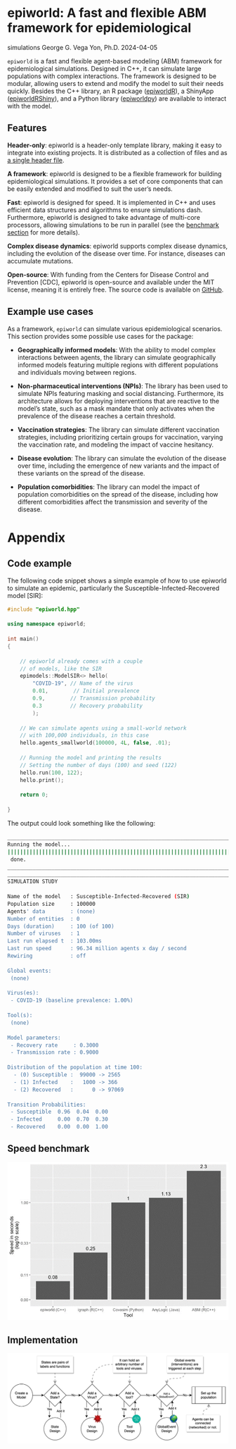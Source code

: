 # epiworld: A fast and flexible ABM framework for epidemiological
simulations
George G. Vega Yon, Ph.D.
2024-04-05

`epiworld` is a fast and flexible agent-based modeling (ABM) framework
for epidemiological simulations. Designed in C++, it can simulate large
populations with complex interactions. The framework is designed to be
modular, allowing users to extend and modify the model to suit their
needs quickly. Besides the C++ library, an R package
([epiworldR](https://github.com/UofUEpiBio/epiworldR)), a ShinyApp
([epiworldRShiny](https://github.com/UofUEpiBio/epiworldRShiny)), and a
Python library ([epiworldpy](https://github.com/UofUEpiBio/epiworldpy))
are available to interact with the model.

## Features

**Header-only**: epiworld is a header-only template library, making it
easy to integrate into existing projects. It is distributed as a
collection of files and as <a
href="https://github.com/UofUEpiBio/epiworld/blob/master/epiworld.hpp"
target="_blank">a single header file</a>.

**A framework**: epiworld is designed to be a flexible framework for
building epidemiological simulations. It provides a set of core
components that can be easily extended and modified to suit the user’s
needs.

**Fast**: epiworld is designed for speed. It is implemented in C++ and
uses efficient data structures and algorithms to ensure simulations
dash. Furthermore, epiworld is designed to take advantage of multi-core
processors, allowing simulations to be run in parallel (see the
[benchmark section](#speed-benchmark) for more details).

**Complex disease dynamics**: epiworld supports complex disease
dynamics, including the evolution of the disease over time. For
instance, diseases can accumulate mutations.

**Open-source**: With funding from the Centers for Disease Control and
Prevention \[CDC\], epiworld is open-source and available under the MIT
license, meaning it is entirely free. The source code is available on
[GitHub](https://github.com/UofUEpiBio/epiworld).

## Example use cases

As a framework, `epiworld` can simulate various epidemiological
scenarios. This section provides some possible use cases for the
package:

- **Geographically informed models**: With the ability to model complex
  interactions between agents, the library can simulate geographically
  informed models featuring multiple regions with different populations
  and individuals moving between regions.

- **Non-pharmaceutical interventions (NPIs)**: The library has been used
  to simulate NPIs featuring masking and social distancing. Furthermore,
  its architecture allows for deploying interventions that are reactive
  to the model’s state, such as a mask mandate that only activates when
  the prevalence of the disease reaches a certain threshold.

- **Vaccination strategies**: The library can simulate different
  vaccination strategies, including prioritizing certain groups for
  vaccination, varying the vaccination rate, and modeling the impact of
  vaccine hesitancy.

- **Disease evolution**: The library can simulate the evolution of the
  disease over time, including the emergence of new variants and the
  impact of these variants on the spread of the disease.

- **Population comorbidities**: The library can model the impact of
  population comorbidities on the spread of the disease, including how
  different comorbidities affect the transmission and severity of the
  disease.

# Appendix

## Code example

The following code snippet shows a simple example of how to use epiworld
to simulate an epidemic, particularly the Susceptible-Infected-Recovered
model \[SIR\]:

``` cpp
#include "epiworld.hpp"

using namespace epiworld;

int main()
{

    // epiworld already comes with a couple
    // of models, like the SIR
    epimodels::ModelSIR<> hello(
        "COVID-19", // Name of the virus
        0.01,        // Initial prevalence
        0.9,        // Transmission probability
        0.3         // Recovery probability
        );

    // We can simulate agents using a small-world network
    // with 100,000 individuals, in this case
    hello.agents_smallworld(100000, 4L, false, .01);

    // Running the model and printing the results
    // Setting the number of days (100) and seed (122)
    hello.run(100, 122);
    hello.print();

    return 0;

}
```

The output could look something like the following:

``` bash
_________________________________________________________________________
Running the model...
||||||||||||||||||||||||||||||||||||||||||||||||||||||||||||||||||||||||| done.
 done.
________________________________________________________________________________
________________________________________________________________________________
SIMULATION STUDY

Name of the model   : Susceptible-Infected-Recovered (SIR)
Population size     : 100000
Agents' data        : (none)
Number of entities  : 0
Days (duration)     : 100 (of 100)
Number of viruses   : 1
Last run elapsed t  : 103.00ms
Last run speed      : 96.34 million agents x day / second
Rewiring            : off

Global events:
 (none)

Virus(es):
 - COVID-19 (baseline prevalence: 1.00%)

Tool(s):
 (none)

Model parameters:
 - Recovery rate     : 0.3000
 - Transmission rate : 0.9000

Distribution of the population at time 100:
  - (0) Susceptible :  99000 -> 2565
  - (1) Infected    :   1000 -> 366
  - (2) Recovered   :      0 -> 97069

Transition Probabilities:
 - Susceptible  0.96  0.04  0.00
 - Infected     0.00  0.70  0.30
 - Recovered    0.00  0.00  1.00
```

## Speed benchmark

![](benchmark.png)

## Implementation

![](building-models.png)
